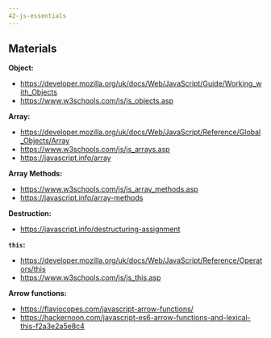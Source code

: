 ```yaml
---
42-js-essentials
---
```


## Materials

**Object:**
- <https://developer.mozilla.org/uk/docs/Web/JavaScript/Guide/Working_with_Objects>
- <https://www.w3schools.com/js/js_objects.asp>

**Array:**
- <https://developer.mozilla.org/uk/docs/Web/JavaScript/Reference/Global_Objects/Array>
- <https://www.w3schools.com/js/js_arrays.asp>
- <https://javascript.info/array>

**Array Methods:**
- <https://www.w3schools.com/js/js_array_methods.asp>
- <https://javascript.info/array-methods>

**Destruction:**
- <https://javascript.info/destructuring-assignment>

**`this`:**
- <https://developer.mozilla.org/uk/docs/Web/JavaScript/Reference/Operators/this>
- <https://www.w3schools.com/js/js_this.asp>

**Arrow functions:**
- <https://flaviocopes.com/javascript-arrow-functions/>
- <https://hackernoon.com/javascript-es6-arrow-functions-and-lexical-this-f2a3e2a5e8c4>

